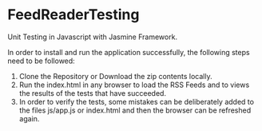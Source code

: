 # FeedReaderTesting
Unit Testing in Javascript with Jasmine Framework.

In order to install and run the application successfully, the following steps need to be followed:

1. Clone the Repository or Download the zip contents locally.
2. Run the index.html in any browser to load the RSS Feeds and to views the results of the tests that have succeeded.
3. In order to verify the tests, some mistakes can be deliberately added to the files js/app.js or index.html and then the browser can be refreshed again.